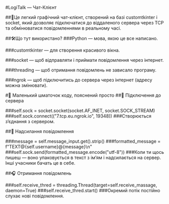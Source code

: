 #LogiTalk — Чат-Клієнт

##📝Це легкий графічний чат-клієнт, створений на базі customtkinter і socket, 
який дозволяє підключатися до віддаленого сервера через TCP та обмінюватися повідомленнями в реальному часі.

##🛠Що тут використано?
###Python — мова, якою це все написано.

###customtkinter — для створення красивого вікна.

###socket — щоб відправляти і приймати повідомлення через інтернет.

###threading — щоб отримання повідомлень не зависало програму.

###ngrok — щоб підключитись до сервера через інтернет (адресу можна змінювати).


#🧩 Маленький шматочок коду, пояснений просто
##🔌 Підключення до сервера

###self.sock = socket.socket(socket.AF_INET, socket.SOCK_STREAM)
###self.sock.connect(("7.tcp.eu.ngrok.io", 19348))
###Створюється з’єднання з сервером.

##💌 Надсилання повідомлення

###message = self.message_input.get().strip()
###formatted_message = f"TEXT@{self.username}@{message}\n"
###self.sock.send(formatted_message.encode("utf-8"))
###Коли ти щось пишеш — воно упаковується в текст з ім’ям і надсилається на сервер. Інші учасники бачать це в себе.

##🎧 Отримання повідомлень

###self.receive_thred = threading.Thread(target=self.receive_massage, daemon=True)
###self.receive_thred.start()
###Окремий потік постійно слухає нові повідомлення.

